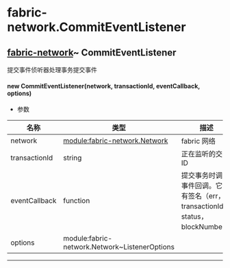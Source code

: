 # fabric-network.CommitEventListener

## [fabric-network](https://hyperledger.github.io/fabric-sdk-node/release-1.4/module-fabric-network.html)~ CommitEventListener

提交事件侦听器处理事务提交事件

#### new CommitEventListener(network, transactionId, eventCallback, options)

- 参数

| 名称          | 类型                                                                                                                          | 描述                                                                          |
| ------------- | ----------------------------------------------------------------------------------------------------------------------------- | ----------------------------------------------------------------------------- |
| network       | [module:fabric-network.Network](https://hyperledger.github.io/fabric-sdk-node/release-1.4/module-fabric-network.Network.html) | fabric 网络                                                                   |
| transactionId | string                                                                                                                        | 正在监听的交易 ID                                                             |
| eventCallback | function                                                                                                                      | 提交事务时调用事件回调。它具有签名（err，transactionId，status，blockNumber） |
| options       | module:fabric-network.Network~ListenerOptions                                                                                 |                                                                               |

---
